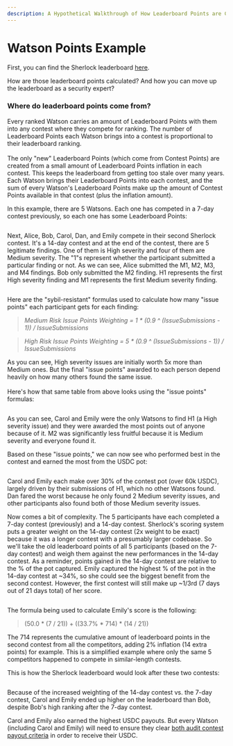 ```yaml
---
description: A Hypothetical Walkthrough of How Leaderboard Points are Calculated
---
```


# Watson Points Example

First, you can find the Sherlock leaderboard [here](https://app.sherlock.xyz/audits/leaderboard).&#x20;

How are those leaderboard points calculated? And how you can move up the leaderboard as a security expert?

### **Where do leaderboard points come from?**

Every ranked Watson carries an amount of Leaderboard Points with them into any contest where they compete for ranking. The number of Leaderboard Points each Watson brings into a contest is proportional to their leaderboard ranking.\
\
The only "new" Leaderboard Points (which come from Contest Points) are created from a small amount of Leaderboard Points inflation in each contest. This keeps the leaderboard from getting too stale over many years. Each Watson brings their Leaderboard Points into each contest, and the sum of every Watson's Leaderboard Points make up the amount of Contest Points available in that contest (plus the inflation amount).&#x20;

In this example, there are 5 Watsons. Each one has competed in a 7-day contest previously, so each one has some Leaderboard Points:

<figure><img src="../../.gitbook/assets/image (13).png" alt=""><figcaption></figcaption></figure>

Next, Alice, Bob, Carol, Dan, and Emily compete in their second Sherlock contest. It's a 14-day contest and at the end of the contest, there are 5 legitimate findings. One of them is High severity and four of them are Medium severity. The "1"s represent whether the participant submitted a particular finding or not. As we can see, Alice submitted the M1, M2, M3, and M4 findings. Bob only submitted the M2 finding. H1 represents the first High severity finding and M1 represents the first Medium severity finding.&#x20;

<figure><img src="../../.gitbook/assets/image (16).png" alt=""><figcaption></figcaption></figure>

Here are the "sybil-resistant" formulas used to calculate how many "issue points" each participant gets for each finding:

> _Medium Risk Issue Points Weighting = 1 \* (0.9 ^ (IssueSubmissions - 1)) / IssueSubmissions_

> _High Risk Issue Points Weighting = 5 \* (0.9 ^ (IssueSubmissions - 1)) / IssueSubmissions_

As you can see, High severity issues are initially worth 5x more than Medium ones. But the final "issue points" awarded to each person depend heavily on how many others found the same issue. \
\
Here's how that same table from above looks using the "issue points" formulas:

<figure><img src="../../.gitbook/assets/image (12).png" alt=""><figcaption></figcaption></figure>

As you can see, Carol and Emily were the only Watsons to find H1 (a High severity issue) and they were awarded the most points out of anyone because of it. M2 was significantly less fruitful because it is Medium severity and everyone found it.&#x20;

Based on these "issue points," we can now see who performed best in the contest and earned the most from the USDC pot:

<figure><img src="../../.gitbook/assets/image (2) (1).png" alt=""><figcaption></figcaption></figure>

Carol and Emily each make over 30% of the contest pot (over 60k USDC), largely driven by their submissions of H1, which no other Watsons found. Dan fared the worst because he only found 2 Medium severity issues, and other participants also found both of those Medium severity issues.&#x20;

Now comes a bit of complexity. The 5 participants have each completed a 7-day contest (previously) and a 14-day contest. Sherlock's scoring system puts a greater weight on the 14-day contest (2x weight to be exact) because it was a longer contest with a presumably larger codebase. So we'll take the old leaderboard points of all 5 participants (based on the 7-day contest) and weigh them against the new performances in the 14-day contest. As a reminder, points gained in the 14-day contest are relative to the % of the pot captured. Emily captured the highest % of the pot in the 14-day contest at \~34%, so she could see the biggest benefit from the second contest. However, the first contest will still make up \~1/3rd (7 days out of 21 days total) of her score.&#x20;

<figure><img src="../../.gitbook/assets/image (1) (2).png" alt=""><figcaption></figcaption></figure>

The formula being used to calculate Emily's score is the following:

> (50.0 \* (7 / 21)) + ((33.7% \* 714) \* (14 / 21))

The 714 represents the cumulative amount of leaderboard points in the second contest from all the competitors, adding 2% inflation (14 extra points) for example. This is a simplified example where only the same 5 competitors happened to compete in similar-length contests.&#x20;

This is how the Sherlock leaderboard would look after these two contests:

<figure><img src="../../.gitbook/assets/image (3) (1) (1).png" alt=""><figcaption></figcaption></figure>

Because of the increased weighting of the 14-day contest vs. the 7-day contest, Carol and Emily ended up higher on the leaderboard than Bob, despite Bob's high ranking after the 7-day contest.&#x20;

Carol and Emily also earned the highest USDC payouts. But every Watson (including Carol and Emily) will need to ensure they clear [both audit contest payout criteria](https://app.gitbook.com/o/-M_eFb0i0B5bGNIG9sx8/s/IULvDRunHtCHQJQoTsGo/~/changes/107/audits/watsons/meeting-the-payout-criteria-july-1st-2023) in order to receive their USDC.&#x20;

